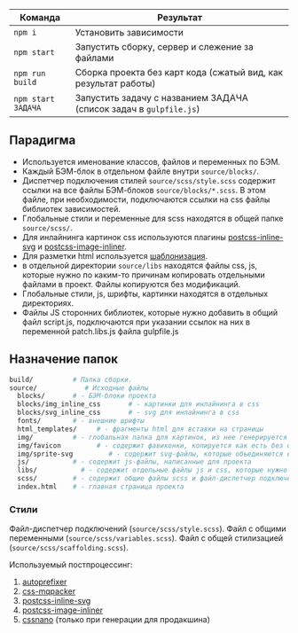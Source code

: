 <table>
  <thead>
    <tr>
      <th>Команда</th>
      <th>Результат</th>
    </tr>
  </thead>
  <tbody>
    <tr>
      <td width="22%"><code>npm i</code></td>
      <td>Установить зависимости</td>
    </tr>
    <tr>
      <td><code>npm start</code></td>
      <td>Запустить сборку, сервер и слежение за файлами</td>
    </tr>
    <tr>
      <td><code>npm run build</code></td>
      <td>Сборка проекта без карт кода (сжатый вид, как результат работы)</td>
    </tr>
    <tr>
      <td><code>npm start ЗАДАЧА</code></td>
      <td>Запустить задачу с названием ЗАДАЧА (список задач в <code>gulpfile.js</code>)</td>
    </tr>
  </tbody>
</table>

## Парадигма

- Используется именование классов, файлов и переменных по БЭМ.
- Каждый БЭМ-блок в отдельном файле внутри `source/blocks/`.
- Диспетчер подключения стилей `source/scss/style.scss` содержит ссылки на все файлы БЭМ-блоков `source/blocks/*.scss`. В этом файле, при необходимости, подключаются ссылки на css файлы библиотек зависимостей.
- Глобальные стили и переменные для scss находятся в общей папке `source/scss/`.
- Для инлайнинга картинок css используются плагины [postcss-inline-svg](https://github.com/TrySound/postcss-inline-svg) и [postcss-image-inliner](https://www.npmjs.com/package/postcss-image-inliner).
- Для разметки html используется [шаблонизация](https://www.npmjs.com/package/gulp-file-include).
- в отдельной директории `source/libs` находятся файлы css, js, которые нужно по каким-то причинам копировать отдельными файлами в проект. Файлы копируются без модификаций.
- Глобальные стили, js, шрифты, картинки находятся в отдельных директориях.
- Файлы JS сторонних библиотек, которые нужно добавить в общий файл script.js, подключаются при указании ссылок на них в переменной patch.libs.js файла gulpfile.js


## Назначение папок

```bash
build/          # Папка сборки.
source/            # Исходные файлы
  blocks/       # - БЭМ-блоки проекта
  blocks/img_inline_css       # - картинки для инлайнинга в css
  blocks/svg_inline_css       # - svg для инлайнинга в css
  fonts/        # - внешние шрифты
  html_templates/     # - фрагменты html для вставки на страницы
  img/          # - глобальная папка для картинок, из нее генерируется минизированные картинки и картинки в формате webp
  img/favicon         # - содержит фавиконки, копируется как есть без обработки
  img/sprite-svg         # - содержит svg-файлы, которые объединяются в один svg-спрайт для подключения в html
  js/           # - содержит js-файлы, написанные для проекта
  libs/           # - содержит отдельные файлы js и css, которые нужно копировать в проект отдельными файлами без модификации.
  scss/         # - содержит общие файлы scss и файл-диспетчер подключений для всех блоков из папки 'blocks'
  index.html    # - главная страница проекта
```


### Стили

Файл-диспетчер подключений (`source/scss/style.scss`).
Файл с общими переменными (`source/scss/variables.scss`).
Файл с общей стилизацией (`source/scss/scaffolding.scss`).

Используемый постпроцессинг:

1. [autoprefixer](https://github.com/postcss/autoprefixer)
2. [css-mqpacker](https://github.com/hail2u/node-css-mqpacker)
3. [postcss-inline-svg](https://github.com/TrySound/postcss-inline-svg)
4. [postcss-image-inliner](https://www.npmjs.com/package/postcss-image-inliner)
5. [cssnano](https://github.com/cssnano/cssnano) (только при генерации для продакшина)
